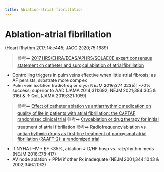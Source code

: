 ```yaml
---
title: Ablation-atrial fibrillation
---
```

# Ablation-atrial fibrillation

(Heart Rhythm 2017;14:e445; JACC 2020;75:1689)
> 參考➡️ [2017 HRS/EHRA/ECAS/APHRS/SOLAECE expert consensus statement on catheter and surgical ablation of atrial fibrillation](https://academic.oup.com/europace/article-abstract/20/1/e1/4158475)

* Controlling triggers in pulm veins effective when little atrial fibrosis; as AF persists, substrate more complex
* Pulm vein isolation (radiofreq or cryo; NEJM 2016;374:2235): ~70% success; superior to AAD (JAMA 2014;311:692; NEJM 2021;384:305 & 316) & ↑ QoL (JAMA 2019;321:1059)
> 參考➡️ [Effect of catheter ablation vs antiarrhythmic medication on quality of life in patients with atrial fibrillation: the CAPTAF randomized clinical trial](https://jamanetwork.com/journals/jama/article-abstract/2728485)
> 參考➡️ [Cryoablation or drug therapy for initial treatment of atrial fibrillation](https://www.nejm.org/doi/full/10.1056/NEJMoa2029980)
> 參考➡️ [Radiofrequency ablation vs antiarrhythmic drugs as first-line treatment of paroxysmal atrial fibrillation (RAAFT-2): a randomized trial](https://jamanetwork.com/journals/jama/article-abstract/1829990)
* If NYHA II–IV + EF <35%, ablation ↓ D/HF hosp vs. rate/rhythm meds (NEJM 2018;378:417)
* AV node ablation + PPM if other Rx inadequate (NEJM 2001;344:1043 & 2002;346:2062)
